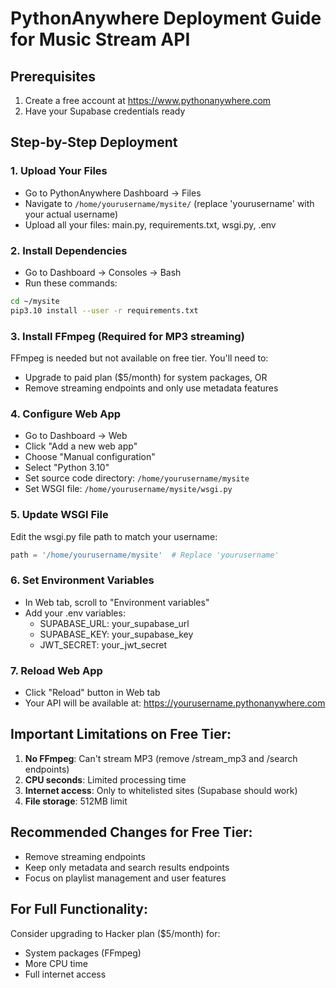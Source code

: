 # PythonAnywhere Deployment Guide for Music Stream API

## Prerequisites
1. Create a free account at https://www.pythonanywhere.com
2. Have your Supabase credentials ready

## Step-by-Step Deployment

### 1. Upload Your Files
- Go to PythonAnywhere Dashboard → Files
- Navigate to `/home/yourusername/mysite/` (replace 'yourusername' with your actual username)
- Upload all your files: main.py, requirements.txt, wsgi.py, .env

### 2. Install Dependencies
- Go to Dashboard → Consoles → Bash
- Run these commands:
```bash
cd ~/mysite
pip3.10 install --user -r requirements.txt
```

### 3. Install FFmpeg (Required for MP3 streaming)
FFmpeg is needed but not available on free tier. You'll need to:
- Upgrade to paid plan ($5/month) for system packages, OR
- Remove streaming endpoints and only use metadata features

### 4. Configure Web App
- Go to Dashboard → Web
- Click "Add a new web app"
- Choose "Manual configuration"
- Select "Python 3.10"
- Set source code directory: `/home/yourusername/mysite`
- Set WSGI file: `/home/yourusername/mysite/wsgi.py`

### 5. Update WSGI File
Edit the wsgi.py file path to match your username:
```python
path = '/home/yourusername/mysite'  # Replace 'yourusername'
```

### 6. Set Environment Variables
- In Web tab, scroll to "Environment variables"
- Add your .env variables:
  - SUPABASE_URL: your_supabase_url
  - SUPABASE_KEY: your_supabase_key
  - JWT_SECRET: your_jwt_secret

### 7. Reload Web App
- Click "Reload" button in Web tab
- Your API will be available at: https://yourusername.pythonanywhere.com

## Important Limitations on Free Tier:
1. **No FFmpeg**: Can't stream MP3 (remove /stream_mp3 and /search endpoints)
2. **CPU seconds**: Limited processing time
3. **Internet access**: Only to whitelisted sites (Supabase should work)
4. **File storage**: 512MB limit

## Recommended Changes for Free Tier:
- Remove streaming endpoints
- Keep only metadata and search results endpoints
- Focus on playlist management and user features

## For Full Functionality:
Consider upgrading to Hacker plan ($5/month) for:
- System packages (FFmpeg)
- More CPU time
- Full internet access
